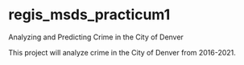 # regis_msds_practicum1
Analyzing and Predicting Crime in the City of Denver

This project will analyze crime in the City of Denver from 2016-2021. 
